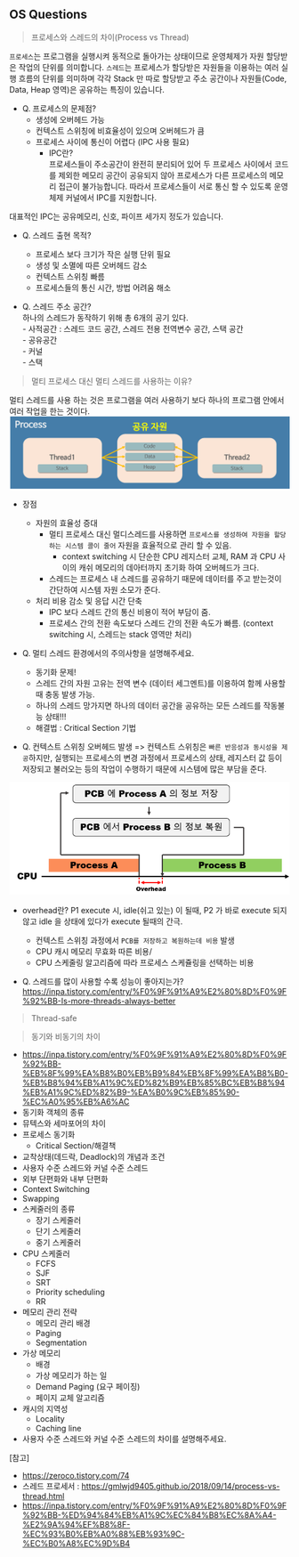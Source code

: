 ## OS Questions 
> 프로세스와 스레드의 차이(Process vs Thread)  

`프로세스`는 프로그램을 실행시켜 동적으로 돌아가는 상태이므로 운영체제가 자원 할당받은 작업의 단위를 의미합니다. 
`스레드`는 프로세스가 할당받은 자원들을 이용하는 여러 실행 흐름의 단위를 의미하며 각각 Stack 만 따로 할당받고 주소 공간이나 자원들(Code, Data, Heap 영역)은 공유하는 특징이 있습니다.  

- Q. 프로세스의 문제점? 
    - 생성에 오버헤드 가능
    - 컨텍스트 스위칭에 비효율성이 있으며 오버헤드가 큼
    - 프로세스 사이에 통신이 어렵다 (IPC 사용 필요)
        - IPC란?   
        프로세스들이 주소공간이 완전히 분리되어 있어 두 프로세스 사이에서 코드를 제외한 메모리 공간이 공유되지 않아 프로세스가 다른 프로세스의 메모리 접근이 불가능합니다. 따라서 프로세스들이 서로 통신 할 수 있도록 운영체제 커널에서 IPC를 지원합니다. 

대표적인 IPC는 공유메모리, 신호, 파이프 세가지 정도가 있습니다. 
- Q. 스레드 출현 목적?  
    - 프로세스 보다 크기가 작은 실행 단위 필요
    - 생성 및 소멸에 따른 오버헤드 감소
    - 컨텍스트 스위칭 빠름
    - 프로세스들의 통신 시간, 방법 어려움 해소 

- Q. 스레드 주소 공간?  
    하나의 스레드가 동작하기 위해 총 6개의 공기 있다.   
        - 사적공간 : 스레드 코드 공간, 스레드 전용 전역변수 공간, 스택 공간  
        - 공유공간  
        - 커널   
        - 스택  

> 멀티 프로세스 대신 멀티 스레드를 사용하는 이유?  

멀티 스레드를 사용 하는 것은 프로그램을 여러 사용하기 보다 하나의 프로그램 안에서 여러 작업을 한는 것이다.  
![multithread](/img/multi-thread.png)  

- 장점 
    - 자원의 효율성 증대  
        - 멀티 프로세스 대신 멀디스레드를 사용하면 `프로세스를 생성하여 자원을 할당하는 시스템 콜이 줄어` 자원을 효율적으로 관리 할 수 있음.   
            - context switching 시 단순한 CPU 레지스터 교체, RAM 과 CPU 사이의 캐쉬 메모리의 데아터까지 초기화 하여 오버헤드가 크다.
        - 스레드는 프로세스 내 스레드를 공유하기 때문에 데이터를 주고 받는것이 간단하여 시스템 자원 소모가 준다.   
    - 처리 비용 감소 및 응답 시간 단축 
        - IPC 보다 스레드 간의 통신 비용이 적어 부담이 줌.  
        - 프로세스 간의 전환 속도보다 스레드 간의 전환 속도가 빠름. (context switching 시, 스레드는 stack 영역만 처리) 
      
- Q. 멀티 스레드 환경에서의 주의사항을 설명해주세요.  
    - 동기화 문제! 
    - 스레드 간의 자원 고유는 전역 변수 (데이터 세그멘트)를 이용하여 함께 사용할 때 충동 발생 가능.  
     - 하나의 스레드 망가지면 하나의 데이터 공간을 공유하는 모든 스레드를 작동불능 상태!!! 
     - 해결법 : Critical Section 기법

- Q. 컨텍스트 스위칭 오버헤드 발생 
=> 컨텍스트 스위칭은 `빠른 반응성과 동시성을 제공`하지만, 실행되는 프로세스의 변경 과정에서 프로세스의 상태, 레지스터 값 등이 저장되고 불러오는 등의 작업이 수행하기 때문에 시스템에 많은 부담을 준다.   

![overhead](/img/overhead.png)  
  - overhead란? P1 execute 시, idle(쉬고 있는) 이 될때, P2 가 바로 execute 되지 않고 idle 을 상태에 있다가 execute 될때의 간극.  
    - 컨텍스트 스위칭 과정에서 `PCB를 저장하고 복원하는데 비용` 발생 
    - CPU 캐시 메모리 무효화 따른 비용/ 
    - CPU 스케줄링 알고리즘에 따라 프로세스 스케쥴링을 선택하는 비용  

- Q. 스레드를 많이 사용할 수록 성능이 좋아지는가? 
https://inpa.tistory.com/entry/%F0%9F%91%A9%E2%80%8D%F0%9F%92%BB-Is-more-threads-always-better  

> Thread-safe  


> 동기와 비동기의 차이   
  
- https://inpa.tistory.com/entry/%F0%9F%91%A9%E2%80%8D%F0%9F%92%BB-%EB%8F%99%EA%B8%B0%EB%B9%84%EB%8F%99%EA%B8%B0-%EB%B8%94%EB%A1%9C%ED%82%B9%EB%85%BC%EB%B8%94%EB%A1%9C%ED%82%B9-%EA%B0%9C%EB%85%90-%EC%A0%95%EB%A6%AC
- 동기화 객체의 종류
- 뮤텍스와 세마포어의 차이
- 프로세스 동기화
    - Critical Section/해결책
- 교착상태(데드락, Deadlock)의 개념과 조건
- 사용자 수준 스레드와 커널 수준 스레드
- 외부 단편화와 내부 단편화
- Context Switching
- Swapping
- 스케줄러의 종류
    - 장기 스케줄러
    - 단기 스케줄러
    - 중기 스케줄러
- CPU 스케줄러
    - FCFS
    - SJF
    - SRT
    - Priority scheduling
    - RR
- 메모리 관리 전략
    - 메모리 관리 배경
    - Paging
    - Segmentation
- 가상 메모리
    - 배경
    - 가상 메모리가 하는 일
    - Demand Paging (요구 페이징)
    - 페이지 교체 알고리즘
- 캐시의 지역성
    - Locality
    - Caching line
- 사용자 수준 스레드와 커널 수준 스레드의 차이를 설명해주세요.


[참고]  
 - https://zeroco.tistory.com/74
 - 스레드 프로세서 : https://gmlwjd9405.github.io/2018/09/14/process-vs-thread.html  
 - https://inpa.tistory.com/entry/%F0%9F%91%A9%E2%80%8D%F0%9F%92%BB-%ED%94%84%EB%A1%9C%EC%84%B8%EC%8A%A4-%E2%9A%94%EF%B8%8F-%EC%93%B0%EB%A0%88%EB%93%9C-%EC%B0%A8%EC%9D%B4  
